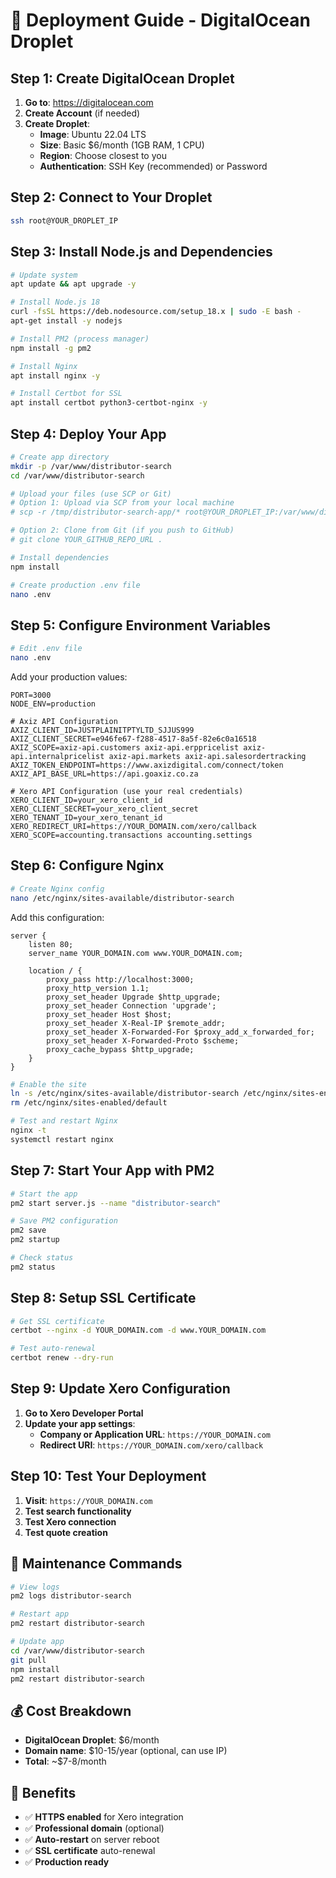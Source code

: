 # 🚀 Deployment Guide - DigitalOcean Droplet

## Step 1: Create DigitalOcean Droplet

1. **Go to**: https://digitalocean.com
2. **Create Account** (if needed)
3. **Create Droplet**:
   - **Image**: Ubuntu 22.04 LTS
   - **Size**: Basic $6/month (1GB RAM, 1 CPU)
   - **Region**: Choose closest to you
   - **Authentication**: SSH Key (recommended) or Password

## Step 2: Connect to Your Droplet

```bash
ssh root@YOUR_DROPLET_IP
```

## Step 3: Install Node.js and Dependencies

```bash
# Update system
apt update && apt upgrade -y

# Install Node.js 18
curl -fsSL https://deb.nodesource.com/setup_18.x | sudo -E bash -
apt-get install -y nodejs

# Install PM2 (process manager)
npm install -g pm2

# Install Nginx
apt install nginx -y

# Install Certbot for SSL
apt install certbot python3-certbot-nginx -y
```

## Step 4: Deploy Your App

```bash
# Create app directory
mkdir -p /var/www/distributor-search
cd /var/www/distributor-search

# Upload your files (use SCP or Git)
# Option 1: Upload via SCP from your local machine
# scp -r /tmp/distributor-search-app/* root@YOUR_DROPLET_IP:/var/www/distributor-search/

# Option 2: Clone from Git (if you push to GitHub)
# git clone YOUR_GITHUB_REPO_URL .

# Install dependencies
npm install

# Create production .env file
nano .env
```

## Step 5: Configure Environment Variables

```bash
# Edit .env file
nano .env
```

Add your production values:
```env
PORT=3000
NODE_ENV=production

# Axiz API Configuration
AXIZ_CLIENT_ID=JUSTPLAINITPTYLTD_SJJUS999
AXIZ_CLIENT_SECRET=e946fe67-f288-4517-8a5f-82e6c0a16518
AXIZ_SCOPE=axiz-api.customers axiz-api.erppricelist axiz-api.internalpricelist axiz-api.markets axiz-api.salesordertracking
AXIZ_TOKEN_ENDPOINT=https://www.axizdigital.com/connect/token
AXIZ_API_BASE_URL=https://api.goaxiz.co.za

# Xero API Configuration (use your real credentials)
XERO_CLIENT_ID=your_xero_client_id
XERO_CLIENT_SECRET=your_xero_client_secret
XERO_TENANT_ID=your_xero_tenant_id
XERO_REDIRECT_URI=https://YOUR_DOMAIN.com/xero/callback
XERO_SCOPE=accounting.transactions accounting.settings
```

## Step 6: Configure Nginx

```bash
# Create Nginx config
nano /etc/nginx/sites-available/distributor-search
```

Add this configuration:
```nginx
server {
    listen 80;
    server_name YOUR_DOMAIN.com www.YOUR_DOMAIN.com;

    location / {
        proxy_pass http://localhost:3000;
        proxy_http_version 1.1;
        proxy_set_header Upgrade $http_upgrade;
        proxy_set_header Connection 'upgrade';
        proxy_set_header Host $host;
        proxy_set_header X-Real-IP $remote_addr;
        proxy_set_header X-Forwarded-For $proxy_add_x_forwarded_for;
        proxy_set_header X-Forwarded-Proto $scheme;
        proxy_cache_bypass $http_upgrade;
    }
}
```

```bash
# Enable the site
ln -s /etc/nginx/sites-available/distributor-search /etc/nginx/sites-enabled/
rm /etc/nginx/sites-enabled/default

# Test and restart Nginx
nginx -t
systemctl restart nginx
```

## Step 7: Start Your App with PM2

```bash
# Start the app
pm2 start server.js --name "distributor-search"

# Save PM2 configuration
pm2 save
pm2 startup

# Check status
pm2 status
```

## Step 8: Setup SSL Certificate

```bash
# Get SSL certificate
certbot --nginx -d YOUR_DOMAIN.com -d www.YOUR_DOMAIN.com

# Test auto-renewal
certbot renew --dry-run
```

## Step 9: Update Xero Configuration

1. **Go to Xero Developer Portal**
2. **Update your app settings**:
   - **Company or Application URL**: `https://YOUR_DOMAIN.com`
   - **Redirect URI**: `https://YOUR_DOMAIN.com/xero/callback`

## Step 10: Test Your Deployment

1. **Visit**: `https://YOUR_DOMAIN.com`
2. **Test search functionality**
3. **Test Xero connection**
4. **Test quote creation**

## 🔧 Maintenance Commands

```bash
# View logs
pm2 logs distributor-search

# Restart app
pm2 restart distributor-search

# Update app
cd /var/www/distributor-search
git pull
npm install
pm2 restart distributor-search
```

## 💰 Cost Breakdown

- **DigitalOcean Droplet**: $6/month
- **Domain name**: $10-15/year (optional, can use IP)
- **Total**: ~$7-8/month

## 🎯 Benefits

- ✅ **HTTPS enabled** for Xero integration
- ✅ **Professional domain** (optional)
- ✅ **Auto-restart** on server reboot
- ✅ **SSL certificate** auto-renewal
- ✅ **Production ready**
